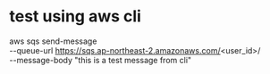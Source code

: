 

# test using aws cli

aws sqs send-message \
    --queue-url https://sqs.ap-northeast-2.amazonaws.com/<user_id>/<queue name> \
    --message-body "this is a test message from cli"
